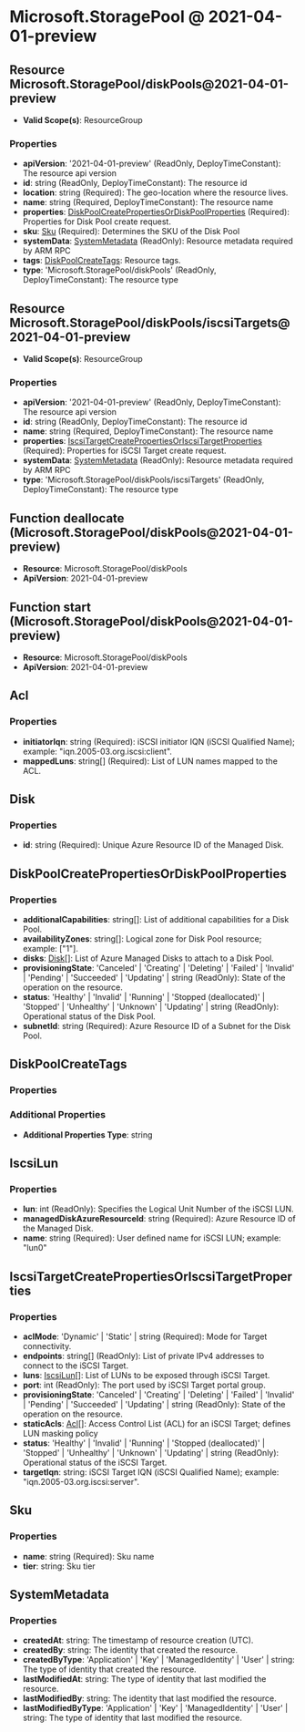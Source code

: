 # Microsoft.StoragePool @ 2021-04-01-preview

## Resource Microsoft.StoragePool/diskPools@2021-04-01-preview
* **Valid Scope(s)**: ResourceGroup
### Properties
* **apiVersion**: '2021-04-01-preview' (ReadOnly, DeployTimeConstant): The resource api version
* **id**: string (ReadOnly, DeployTimeConstant): The resource id
* **location**: string (Required): The geo-location where the resource lives.
* **name**: string (Required, DeployTimeConstant): The resource name
* **properties**: [DiskPoolCreatePropertiesOrDiskPoolProperties](#diskpoolcreatepropertiesordiskpoolproperties) (Required): Properties for Disk Pool create request.
* **sku**: [Sku](#sku) (Required): Determines the SKU of the Disk Pool
* **systemData**: [SystemMetadata](#systemmetadata) (ReadOnly): Resource metadata required by ARM RPC
* **tags**: [DiskPoolCreateTags](#diskpoolcreatetags): Resource tags.
* **type**: 'Microsoft.StoragePool/diskPools' (ReadOnly, DeployTimeConstant): The resource type

## Resource Microsoft.StoragePool/diskPools/iscsiTargets@2021-04-01-preview
* **Valid Scope(s)**: ResourceGroup
### Properties
* **apiVersion**: '2021-04-01-preview' (ReadOnly, DeployTimeConstant): The resource api version
* **id**: string (ReadOnly, DeployTimeConstant): The resource id
* **name**: string (Required, DeployTimeConstant): The resource name
* **properties**: [IscsiTargetCreatePropertiesOrIscsiTargetProperties](#iscsitargetcreatepropertiesoriscsitargetproperties) (Required): Properties for iSCSI Target create request.
* **systemData**: [SystemMetadata](#systemmetadata) (ReadOnly): Resource metadata required by ARM RPC
* **type**: 'Microsoft.StoragePool/diskPools/iscsiTargets' (ReadOnly, DeployTimeConstant): The resource type

## Function deallocate (Microsoft.StoragePool/diskPools@2021-04-01-preview)
* **Resource**: Microsoft.StoragePool/diskPools
* **ApiVersion**: 2021-04-01-preview

## Function start (Microsoft.StoragePool/diskPools@2021-04-01-preview)
* **Resource**: Microsoft.StoragePool/diskPools
* **ApiVersion**: 2021-04-01-preview

## Acl
### Properties
* **initiatorIqn**: string (Required): iSCSI initiator IQN (iSCSI Qualified Name); example: "iqn.2005-03.org.iscsi:client".
* **mappedLuns**: string[] (Required): List of LUN names mapped to the ACL.

## Disk
### Properties
* **id**: string (Required): Unique Azure Resource ID of the Managed Disk.

## DiskPoolCreatePropertiesOrDiskPoolProperties
### Properties
* **additionalCapabilities**: string[]: List of additional capabilities for a Disk Pool.
* **availabilityZones**: string[]: Logical zone for Disk Pool resource; example: ["1"].
* **disks**: [Disk](#disk)[]: List of Azure Managed Disks to attach to a Disk Pool.
* **provisioningState**: 'Canceled' | 'Creating' | 'Deleting' | 'Failed' | 'Invalid' | 'Pending' | 'Succeeded' | 'Updating' | string (ReadOnly): State of the operation on the resource.
* **status**: 'Healthy' | 'Invalid' | 'Running' | 'Stopped (deallocated)' | 'Stopped' | 'Unhealthy' | 'Unknown' | 'Updating' | string (ReadOnly): Operational status of the Disk Pool.
* **subnetId**: string (Required): Azure Resource ID of a Subnet for the Disk Pool.

## DiskPoolCreateTags
### Properties
### Additional Properties
* **Additional Properties Type**: string

## IscsiLun
### Properties
* **lun**: int (ReadOnly): Specifies the Logical Unit Number of the iSCSI LUN.
* **managedDiskAzureResourceId**: string (Required): Azure Resource ID of the Managed Disk.
* **name**: string (Required): User defined name for iSCSI LUN; example: "lun0"

## IscsiTargetCreatePropertiesOrIscsiTargetProperties
### Properties
* **aclMode**: 'Dynamic' | 'Static' | string (Required): Mode for Target connectivity.
* **endpoints**: string[] (ReadOnly): List of private IPv4 addresses to connect to the iSCSI Target.
* **luns**: [IscsiLun](#iscsilun)[]: List of LUNs to be exposed through iSCSI Target.
* **port**: int (ReadOnly): The port used by iSCSI Target portal group.
* **provisioningState**: 'Canceled' | 'Creating' | 'Deleting' | 'Failed' | 'Invalid' | 'Pending' | 'Succeeded' | 'Updating' | string (ReadOnly): State of the operation on the resource.
* **staticAcls**: [Acl](#acl)[]: Access Control List (ACL) for an iSCSI Target; defines LUN masking policy
* **status**: 'Healthy' | 'Invalid' | 'Running' | 'Stopped (deallocated)' | 'Stopped' | 'Unhealthy' | 'Unknown' | 'Updating' | string (ReadOnly): Operational status of the iSCSI Target.
* **targetIqn**: string: iSCSI Target IQN (iSCSI Qualified Name); example: "iqn.2005-03.org.iscsi:server".

## Sku
### Properties
* **name**: string (Required): Sku name
* **tier**: string: Sku tier

## SystemMetadata
### Properties
* **createdAt**: string: The timestamp of resource creation (UTC).
* **createdBy**: string: The identity that created the resource.
* **createdByType**: 'Application' | 'Key' | 'ManagedIdentity' | 'User' | string: The type of identity that created the resource.
* **lastModifiedAt**: string: The type of identity that last modified the resource.
* **lastModifiedBy**: string: The identity that last modified the resource.
* **lastModifiedByType**: 'Application' | 'Key' | 'ManagedIdentity' | 'User' | string: The type of identity that last modified the resource.

